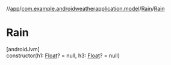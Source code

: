 //[app](../../../index.md)/[com.example.androidweatherapplication.model](../index.md)/[Rain](index.md)/[Rain](-rain.md)

# Rain

[androidJvm]\
constructor(h1: [Float](https://kotlinlang.org/api/latest/jvm/stdlib/kotlin/-float/index.html)? = null, h3: [Float](https://kotlinlang.org/api/latest/jvm/stdlib/kotlin/-float/index.html)? = null)
